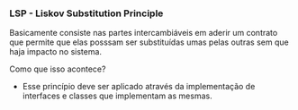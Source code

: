 ### LSP - Liskov Substitution Principle

Basicamente consiste nas partes intercambiáveis em aderir um contrato que permite que elas posssam ser substituídas umas pelas outras sem que haja impacto no sistema.

Como que isso acontece?

- Esse princípio deve ser aplicado através da implementação de interfaces e classes que implementam as mesmas.
